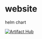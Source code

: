 # website

helm chart

[![Artifact Hub](https://img.shields.io/endpoint?url=https://artifacthub.io/badge/repository/my-website)](https://artifacthub.io/packages/search?repo=my-website)